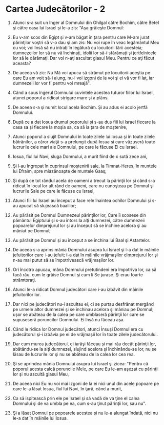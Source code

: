 # Cartea Judec&#259;torilor - 2

1. Atunci s-a suit un înger al Domnului din Ghilgal către Bochim, către Betel şi către casa lui Israel şi le-a zis: "Aşa grăieşte Domnul: 

2. Eu v-am scos din Egipt şi v-am băgat în ţara pentru care M-am jurat părinţilor voştri să v-o dau şi am zis: Nu voi rupe în veac legământul Meu cu voi; voi însă să nu intraţi în legătură cu locuitorii tării acesteia; dumnezeilor lor să nu vă închinaţi, idolii lor să-i sfărâmaţi şi jertfelnicele lor să le dărâmaţi. Dar voi n-aţi ascultat glasul Meu. Pentru ce aţi făcut aceasta? 

3. De aceea vă zic: Nu Mă voi apuca să strămut pe locuitorii aceştia pe care Eu am voit să-i alung, nu-i voi izgoni de la voi şi ei vă vor fi laţ, iar dumnezeii lor vor fi pentru voi mreajă". 

4. Când a spus îngerul Domnului cuvintele acestea tuturor fiilor lui Israel, atunci poporul a ridicat strigare mare şi a plâns. 

5. De aceea s-a şi numit locul acela Bochim. Şi au adus ei acolo jertfă Domnului. 

6. După ce a dat Iosua drumul poporului şi s-au dus fiii lui Israel fiecare la casa sa şi fiecare la moşia sa, ca să ia ţara de moştenire, 

7. Atunci poporul a slujit Domnului în toate zilele lui Iosua şi în toate zilele bătrânilor, a căror viaţă s-a prelungit după Iosua şi care văzuseră toate lucrurile cele mari ale Domnului, pe care le făcuse El cu Israel. 

8. Iosua, fiul lui Navi, sluga Domnului, a murit fiind de o sută zece ani, 

9. Şi l-au îngropat în cuprinsul moştenirii sale, la Timnat-Heres, în muntele lui Efraim, spre miazănoapte de muntele Gaaş; 

10. Şi după ce tot rândul acela de oameni a trecut la părinţii lor şi când s-a ridicat în locul lor alt rând de oameni, care nu cunoşteau pe Domnul şi lucrurile Sale pe care le făcuse cu Israel, 

11. Atunci fiii lui Israel au început a face rele înaintea ochilor Domnului şi s-au apucat să slujească baalilor; 

12. Au părăsit pe Domnul Dumnezeul părinţilor lor, Care îi scosese din pământul Egiptului şi s-au întors la alţi dumnezei, către dumnezeii popoarelor dimprejurul lor şi au început să se închine acelora şi au mâniat pe Domnul; 

13. Au părăsit pe Domnul şi au început a se închina lui Baal şi Astartelor. 

14. De aceea s-a aprins mânia Domnului asupra lui Israel şi l-a dat în mâinile jefuitorilor care i-au jefuit; i-a dat în mâinile vrăjmaşilor dimprejurul lor şi n-au mai putut să se împotrivească vrăjmaşilor lor. 

15. Ori încotro apucau, mâna Domnului pretutindeni era împotriva lor, ca să facă rău, cum le grăise Domnul şi cum li Se jurase. Şi erau foarte strâmtoraţi. 

16. Atunci le-a ridicat Domnul judecători care i-au izbăvit din mâinile jefuitorilor lor. 

17. Dar nici pe judecători nu-i ascultau ei, ci se purtau desfrânat mergând pe urmele altor dumnezei şi se închinau acelora şi mâniau pe Domnul; uşor se abăteau de la calea pe care umblaseră părinţii lor care se supuseseră poruncilor Domnului. Ei însă nu făceau aşa. 

18. Când le ridica lor Domnul judecători, atunci Însuşi Domnul era cu judecătorul şi-i izbăvia pe ei de vrăjmaşii lor în toate zilele judecătorului. 

19. Dar cum murea judecătorul, ei iarăşi făceau şi mai rău decât părinţii lor, abătându-se la alţi dumnezei, slujind acelora şi închinându-se lor, nu se lăsau de lucrurile lor şi nu se abăteau de la calea lor cea rea. 

20. Şi se aprindea mânia Domnului asupra lui Israel şi zicea: "Pentru că poporul acesta calcă poruncile Mele, pe care Eu le-am aşezat cu părinţii lor şi nu ascultă glasul Meu, 

21. De aceea nici Eu nu voi mai izgoni de la ei nici unul din acele popoare pe care le-a lăsat Iosua, fiul lui Navi, în ţară, când a murit, 

22. Ca să ispitească prin ele pe Israel şi să vadă de va ţine el calea Domnului şi de va umbla pe ea, cum s-au ţinut părinţii lor, sau nu". 

23. Şi a lăsat Domnul pe popoarele acestea şi nu le-a alungat îndată, nici nu le-a dat în mâinile lui Iosua. 

